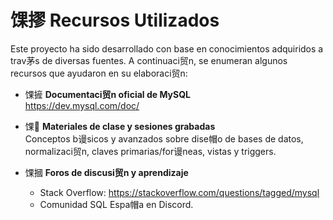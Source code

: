 # 馃摎 Recursos Utilizados

Este proyecto ha sido desarrollado con base en conocimientos adquiridos a trav茅s de diversas fuentes. A continuaci贸n, se enumeran algunos recursos que ayudaron en su elaboraci贸n:

- 馃摌 **Documentaci贸n oficial de MySQL**  
  https://dev.mysql.com/doc/

- 馃 **Materiales de clase y sesiones grabadas**  
  Conceptos b谩sicos y avanzados sobre dise帽o de bases de datos, normalizaci贸n, claves primarias/for谩neas, vistas y triggers.

- 馃摑 **Foros de discusi贸n y aprendizaje**  
  - Stack Overflow: https://stackoverflow.com/questions/tagged/mysql
  - Comunidad SQL Espa帽a en Discord.
